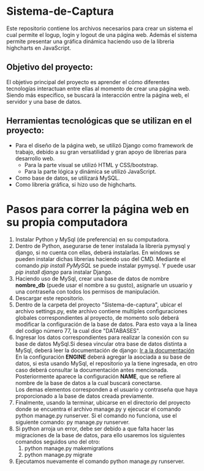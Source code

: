 # Sistema-de-Captura

Este repositorio contiene los archivos necesarios para crear un sistema el cual permite el logup, login y logout de una página web. Además el sistema permite presentar una gráfica dinámica haciendo uso de la libreria highcharts en JavaScript.

## Objetivo del proyecto:

El objetivo principal del proyecto es aprender el cómo diferentes tecnologías interactuan entre ellas al momento de crear una página web. Siendo más especifico, se buscará la interacción entre la página web, el servidor y una base de datos.

## Herramientas tecnológicas que se utilizan en el proyecto:

- Para el diseño de la página web, se utilizó Django como framework de trabajo, debido a su gran versatilidad y gran apoyo de librerias para desarrollo web.
  - Para la parte visual se utilizó HTML y CSS/bootstrap.
  - Para la parte lógica y dinámica se utilizó JavaScript.  
- Como base de datos, se utilizará MySQL.
- Como libreria gráfica, si hizo uso de highcharts.
# Pasos para correr la página web en su propia computadora
1. Instalar Python y MySql (de preferencia) en su computadora.
2. Dentro de Python, asegurarse de tener instalada la librería pymysql y django, si no cuenta con ellas, deberá instalarlas. En windows se pueden instalar dichas librerias haciendo uso del CMD. Mediante el comando *pip install PyMySQL* se puede instalar pymysql. Y puede usar *pip install django* para instalar Django.
3. Haciendo uso de MySql, crear una base de datos de nombre **nombre_db** (puede usar el nombre a su gusto), asignarle un usuario y una contraseña con todos los permisos de manipulación.
4. Descargar este repositorio.
5. Dentro de la carpeta del proyecto "Sistema-de-captura", ubicar el archivo settings.py, este archivo contiene multiples configuraciones globales correspondientes al proyecto, de momento solo deberá modificar la configuración de la base de datos. Para esto vaya a la linea del codigo número 77, la cual dice "DATABASES".
6. Ingresar los datos correspondientes para realizar la conexión con su base de datos MySql.Si desea vincular otra base de datos distinta a MySql, deberá leer la documentación de django: [Ir a la documentación](https://docs.djangoproject.com/en/5.0/ref/databases/)      
En la configuración **ENGINE** deberá agregar la asociada a su base de datos, si esta usando MySql, el repositorio ya la tiene ingresada, en otro caso deberá consultar la documentación antes mencionada.     
Posteriormente aparece la configuración **NAME**, que se refiere al nombre de la base de datos a la cual buscará conectarse.    
Los demas elementos corresponden a el usuario y contraseña que haya proporcionado a la base de datos creada previamente.
8. Finalmente, usando la terminar, ubicarse en el directorio del proyecto donde se encuentra el archivo manage.py y ejecucar el comando python manage.py runserver. Si el comando no funciona, use el siguiente comando: py manage.py runserver.
9. Si python arroja un error, debe ser debido a que falta hacer las migraciones de la base de datos, para ello usaremos los siguientes comandos seguidos uno del otro:
   1. python manage.py makemigrations
   2. python manage.py migrate
10. Ejecutamos nuevamente el comando python manage.py runserver.
   
